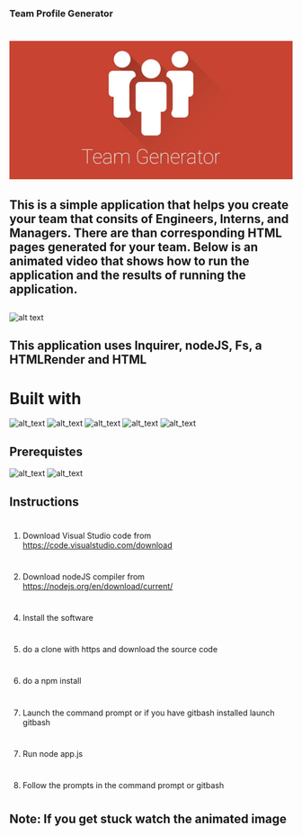 ### Team Profile Generator
#
![alt text](images/teamgeneratoricon.jpg)

## This is a simple application that helps you create your team that consits of Engineers, Interns, and Managers. There are than corresponding HTML pages generated for your team. Below is an animated video that shows how to run the application and the results of running the application. 
##
![alt text](images/video.gif)



## This application uses Inquirer, nodeJS, Fs, a HTMLRender and HTML 

# Built with
![alt_text](https://img.shields.io/badge/Technologies-Inquirer-green)
![alt_text](https://img.shields.io/badge/Technologies-nodeJS-green)
![alt_text](https://img.shields.io/badge/Technologies-Fs-green)
![alt_text](https://img.shields.io/badge/Technologies-HTMLRenderer-green)
![alt_text](https://img.shields.io/badge/Technologies-HTML-green)



## Prerequistes
![alt_text](https://img.shields.io/badge/Required-VSCode-red)
![alt_text](https://img.shields.io/badge/Required-nodeJS%20Compiler-red)

## Instructions
#
1.  Download Visual Studio code from https://code.visualstudio.com/download 
#
2. Download nodeJS compiler from https://nodejs.org/en/download/current/
#
4. Install the software
#
5. do a clone with https and download the source code
#
6. do a npm install
#
7. Launch the command prompt or if you have gitbash installed launch gitbash
#
7. Run node app.js
#
8. Follow the prompts in the command prompt or gitbash
#
## Note: If you get stuck watch the animated image
